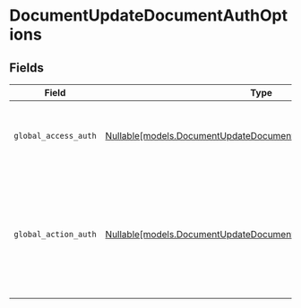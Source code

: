 # DocumentUpdateDocumentAuthOptions


## Fields

| Field                                                                                                                               | Type                                                                                                                                | Required                                                                                                                            | Description                                                                                                                         |
| ----------------------------------------------------------------------------------------------------------------------------------- | ----------------------------------------------------------------------------------------------------------------------------------- | ----------------------------------------------------------------------------------------------------------------------------------- | ----------------------------------------------------------------------------------------------------------------------------------- |
| `global_access_auth`                                                                                                                | [Nullable[models.DocumentUpdateDocumentGlobalAccessAuthResponse]](../models/documentupdatedocumentglobalaccessauthresponse.md)      | :heavy_check_mark:                                                                                                                  | The type of authentication required for the recipient to access the document.                                                       |
| `global_action_auth`                                                                                                                | [Nullable[models.DocumentUpdateDocumentGlobalActionAuthResponse]](../models/documentupdatedocumentglobalactionauthresponse.md)      | :heavy_check_mark:                                                                                                                  | The type of authentication required for the recipient to sign the document. This field is restricted to Enterprise plan users only. |